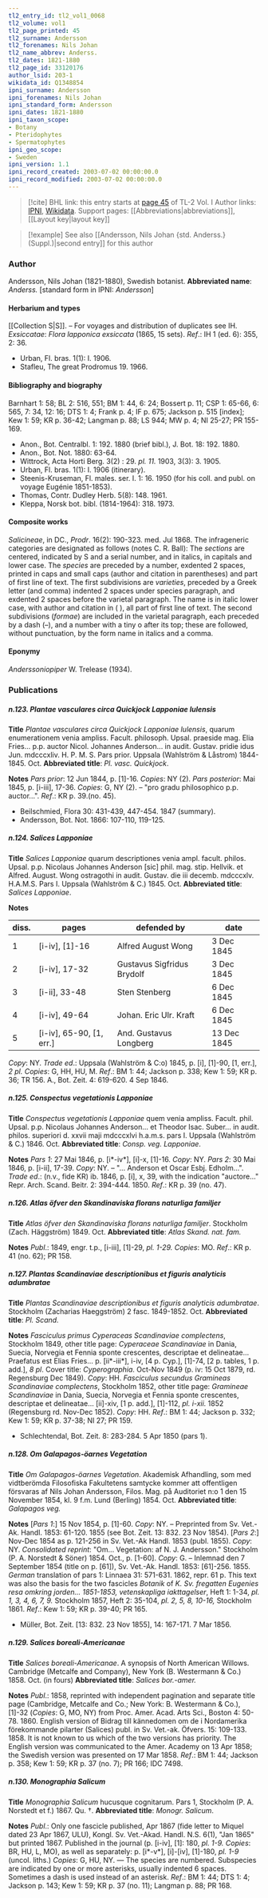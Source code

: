 ```yaml
---
tl2_entry_id: tl2_vol1_0068
tl2_volume: vol1
tl2_page_printed: 45
tl2_surname: Andersson
tl2_forenames: Nils Johan
tl2_name_abbrev: Anderss.
tl2_dates: 1821-1880
tl2_page_id: 33120176
author_lsid: 203-1
wikidata_id: Q1348854
ipni_surname: Andersson
ipni_forenames: Nils Johan
ipni_standard_form: Andersson
ipni_dates: 1821-1880
ipni_taxon_scope: 
- Botany
- Pteridophytes
- Spermatophytes
ipni_geo_scope: 
- Sweden
ipni_version: 1.1
ipni_record_created: 2003-07-02 00:00:00.0
ipni_record_modified: 2003-07-02 00:00:00.0
---
```


> [!cite] BHL link: this entry starts at [page 45](https://www.biodiversitylibrary.org/page/33120176) of TL-2 Vol. I
> Author links: [IPNI](https://www.ipni.org/a/203-1), [Wikidata](https://www.wikidata.org/wiki/Q1348854). Support pages: [[Abbreviations|abbreviations]], [[Layout key|layout key]]

> [!example] See also [[Andersson, Nils Johan {std. Anderss.} (Suppl.)|second entry]] for this author

### Author

Andersson, Nils Johan (1821-1880), Swedish botanist. 
**Abbreviated name**: *Anderss.* \[standard form in IPNI: *Andersson*\]

#### Herbarium and types

[[Collection S|S]]. – For voyages and distribution of duplicates see IH.
*Exsiccatae*: *Flora lapponica exsiccata* (1865, 15 sets).
*Ref*.: IH 1 (ed. 6): 355, 2: 36.
- Urban, Fl. bras. 1(1): I. 1906.
- Stafleu, The great Prodromus 19. 1966.

#### Bibliography and biography

Barnhart 1: 58; BL 2: 516, 551; BM 1: 44, 6: 24; Bossert p. 11; CSP 1: 65-66, 6: 565, 7: 34, 12: 16; DTS 1: 4; Frank p. 4; IF p. 675; Jackson p. 515 \[index\]; Kew 1: 59; KR p. 36-42; Langman p. 88; LS 944; MW p. 4; NI 25-27; PR 155-169.
- Anon., Bot. Centralbl. 1: 192. 1880 (brief bibl.), J. Bot. 18: 192. 1880.
- Anon., Bot. Not. 1880: 63-64.
- Wittrock, Acta Horti Berg. 3(2) : 29. *pl. 11.* 1903, 3(3): 3. 1905.
- Urban, Fl. bras. 1(1): I. 1906 (itinerary).
- Steenis-Kruseman, Fl. males. ser. I. 1: 16. 1950 (for his coll. and publ. on voyage Eugénie 1851-1853).
- Thomas, Contr. Dudley Herb. 5(8): 148. 1961.
- Kleppa, Norsk bot. bibl. (1814-1964): 318. 1973.

#### Composite works

*Salicineae*, in DC., *Prodr*. 16(2): 190-323. med. Jul 1868. The infrageneric categories are designated as follows (notes C. R. Ball):
The *sections* are centered, indicated by S and a serial number, and in italics, in capitals and lower case.
The *species* are preceded by a number, exdented 2 spaces, printed in caps and small caps (author and citation in parentheses) and part of first line of text.
The first subdivisions are *varieties*, preceded by a Greek letter (and comma) indented 2 spaces under species paragraph, and exdented 2 spaces before the varietal paragraph. The name is in italic lower case, with author and citation in ( ), all part of first line of text.
The second subdivisions (*formae*) are included in the varietal paragraph, each preceded by a dash (–), and a number with a tiny o after its top; these are followed, without punctuation, by the form name in italics and a comma.

#### Eponymy

*Anderssoniopiper* W. Trelease (1934).

### Publications

##### n.123. Plantae vasculares circa Quickjock Lapponiae lulensis

**Title**
*Plantae vasculares circa Quickjock Lapponiae lulensis*, quarum enumerationem venia ampliss. Facult. philosoph. Upsal. praeside mag. Elia Fries... p.p. auctor Nicol. Johannes Anderson... in audit. Gustav. pridie idus Jun. mdcccxliv. H. P. M. S. Pars prior. Uppsala (Wahlström & Låstrom) 1844-1845. Oct.
**Abbreviated title**: *Pl. vasc. Quickjock*.

**Notes**
*Pars prior*: 12 Jun 1844, p. \[1\]-16. *Copies*: NY (2).
*Pars posterior*: Mai 1845, p. \[i-iii\], 17-36. *Copies*: G, NY (2). – "pro gradu philosophico p.p. auctor...".
*Ref*.: KR p. 39.(no. 45).
- Beilschmied, Flora 30: 431-439, 447-454. 1847 (summary).
- Andersson, Bot. Not. 1866: 107-110, 119-125.

##### n.124. Salices Lapponiae

**Title**
*Salices Lapponiae* quarum descriptiones venia ampl. facult. philos. Upsal. p.p. Nicolaus Johannes Anderson \[sic\] phil. mag. stip. Hellvik. et Alfred. August. Wong ostragothi in audit. Gustav. die iii decemb. mdcccxlv. H.A.M.S. Pars I. Uppsala (Wahlström & C.) 1845. Oct.
**Abbreviated title**: *Salices Lapponiae*.

**Notes**

|diss.	|pages	|defended by	|date|
|---	|---	|---	|---	|
|1	|\[i-iv\], \[1\]-16	|Alfred August Wong	|3 Dec 1845|
|2	|\[i-iv\], 17-32	|Gustavus Sigfridus Brydolf	|3 Dec 1845|
|3	|\[i-ii\], 33-48	|Sten Stenberg	|6 Dec 1845|
|4	|\[i-iv\], 49-64	|Johan. Eric Ulr. Kraft	|6 Dec 1845|
|5	|\[i-iv\], 65-90, \[1, err.\]	|And. Gustavus Longberg	|13 Dec 1845|

*Copy*: NY.
*Trade ed*.: Uppsala (Wahlström & C:o) 1845, p. \[i\], \[1\]-90, \[1, err.\], *2 pl. Copies*: G, HH, HU, M.
*Ref*.: BM 1: 44; Jackson p. 338; Kew 1: 59; KR p. 36; TR 156. A., Bot. Zeit. 4: 619-620. 4 Sep 1846.

##### n.125. Conspectus vegetationis Lapponiae

**Title**
*Conspectus vegetationis Lapponiae* quem venia ampliss. Facult. phil. Upsal. p.p. Nicolaus Johannes Anderson... et Theodor Isac. Suber... in audit. philos. superiori d. xxvii maji mdcccxlvi h.a.m.s. pars I. Uppsala (Wahlström & C.) 1846. Oct.
**Abbreviated title**: *Consp. veg. Lapponiae*.

**Notes**
*Pars 1*: 27 Mai 1846, p. \[i\*-iv\*\], \[i\]-x, \[1\]-16. *Copy*: NY.
*Pars 2*: 30 Mai 1846, p. \[i-ii\], 17-39. *Copy*: NY. – "... Anderson et Oscar Esbj. Edholm...".
*Trade ed*.: (n.v., fide KR) ib. 1846, p. \[i\], x, 39, with the indication "auctore..." Repr. Arch. Scand. Beitr. 2: 394-444. 1850.
*Ref*.: KR p. 39 (no. 47).

##### n.126. Atlas öfver den Skandinaviska florans naturliga familjer

**Title**
*Atlas öfver den Skandinaviska florans naturliga familjer*. Stockholm (Zach. Häggström) 1849. Oct.
**Abbreviated title**: *Atlas Skand. nat. fam.*

**Notes**
*Publ*.: 1849, engr. t.p., \[i-iii\], \[1\]-29, *pl. 1-29. Copies*: MO.
*Ref*.: KR p. 41 (no. 62); PR 158.

##### n.127. Plantas Scandinaviae descriptionibus et figuris analyticis adumbratae

**Title**
*Plantas Scandinaviae descriptionibus et figuris analyticis adumbratae*. Stockholm (Zacharias Haeggström) 2 fasc. 1849-1852. Oct.
**Abbreviated title**: *Pl. Scand.*

**Notes**
*Fasciculus primus Cyperaceas Scandinaviae complectens*, Stockholm 1849, other title page:
*Cyperaceae Scandinaviae* in Dania, Suecia, Norvegia et Fennia sponte crescentes, descriptae et delineatae... Praefatus est Elias Fries... p. \[ii\*-iii\*\], i-iv, \[4 p. Cyp.\], \[1\]-74, \[2 p. tables, 1 p. add.\], *8 pl*. Cover title: *Cyperographia*. Oct-Nov 1849 (p. iv: 15 Oct 1879, rd. Regensburg Dec 1849). *Copy*: HH.
*Fasciculus secundus Gramineas Scandinaviae complectens*, Stockholm 1852, other title page:
*Gramineae Scandinaviae* in Dania, Suecia, Norvegia et Fennia sponte crescentes, descriptae et delineatae... \[ii\]-xiv, \[1 p. add.\], \[1\]-112, *pl. i-xii.* 1852 (Regensburg rd. Nov-Dec 1852). *Copy*: HH.
*Ref*.: BM 1: 44; Jackson p. 332; Kew 1: 59; KR p. 37-38; NI 27; PR 159.
- Schlechtendal, Bot. Zeit. 8: 283-284. 5 Apr 1850 (pars 1).

##### n.128. Om Galapagos-öarnes Vegetation

**Title**
*Om Galapagos-öarnes Vegetation*. Akademisk Afhandling, som med vidtberömda Filosofiska Fakultetens samtycke kommer att offentligen försvaras af Nils Johan Andersson, Filos. Mag. på Auditoriet n:o 1 den 15 November 1854, kl. 9 f.m. Lund (Berling) 1854. Oct.
**Abbreviated title**: *Galapagos veg.*

**Notes**
\[*Pars 1*:\] 15 Nov 1854, p. \[1\]-60. *Copy*: NY. – Preprinted from Sv. Vet.-Ak. Handl. 1853: 61-120. 1855 (see Bot. Zeit. 13: 832. 23 Nov 1854).
\[*Pars 2*:\] Nov-Dec 1854 as p. 121-256 in Sv. Vet.-Ak Handl. 1853 (publ. 1855). *Copy*: NY.
*Consolidated reprint*: "Om... Vegetation: af N. J. Andersson." Stockholm (P. A. Norstedt & Söner) 1854. Oct., p. \[1-60\]. *Copy*: G. – Inlemnad den 7 September 1854 (title on p. \[61\]), Sv. Vet.-Ak. Handl. 1853: \[61\]-256. 1855.
*German* translation of pars 1: Linnaea 31: 571-631. 1862, repr. 61 p.
This text was also the basis for the two fascicles *Botanik* of *K. Sv. fregatten Eugenies resa omkring jorden... 1851-1853, vetenskapliga iakttagelser*, Heft 1: 1-34, *pl. 1, 3, 4, 6, 7, 9.*
Stockholm 1857, Heft 2: 35-104, *pl. 2, 5, 8, 10-16,* Stockholm 1861.
*Ref*.: Kew 1: 59; KR p. 39-40; PR 165.
- Müller, Bot. Zeit. \[13: 832. 23 Nov 1855\], 14: 167-171. 7 Mar 1856.

##### n.129. Salices boreali-Americanae

**Title**
*Salices boreali-Americanae*. A synopsis of North American Willows. Cambridge (Metcalfe and Company), New York (B. Westermann & Co.) 1858. Oct. (in fours)
**Abbreviated title**: *Salices bor.-amer.*

**Notes**
*Publ*.: 1858, reprinted with independent pagination and separate title page (Cambridge, Metcalfe and Co.; New York: B. Westermann & Co.), \[1\]-32 (*Copies*: G, MO, NY) from Proc. Amer. Acad. Arts Sci., Boston 4: 50-78. 1860. English version of Bidrag till kännedomen om de i Nordamerika förekommande pilarter (Salices) publ. in Sv. Vet.-ak. Öfvers. 15: 109-133. 1858. It is not known to us which of the two versions has priority. The English version was communicated to the Amer. Academy on 13 Apr 1858; the Swedish version was presented on 17 Mar 1858.
*Ref*.: BM 1: 44; Jackson p. 358; Kew 1: 59; KR p. 37 (no. 7); PR 166; IDC 7498.

##### n.130. Monographia Salicum

**Title**
*Monographia Salicum* hucusque cognitarum. Pars 1, Stockholm (P. A. Norstedt et f.) 1867. Qu. †.
**Abbreviated title**: *Monogr. Salicum*.

**Notes**
*Publ*.: Only one fascicle published, Apr 1867 (fide letter to Miquel dated 23 Apr 1867, ULU), Kongl. Sv. Vet.-Akad. Handl. N.S. 6(1), "Jan 1865" but printed 1867. Published in the journal (p. \[i-iv\], \[1\]: 180, *pl. 1-9. Copies*: BR, HU, L, MO), as well as separately: p. \[i\*-v\*\], \[i\]-\[iv\], \[1\]-180, *pl. 1-9* (uncol. liths.) *Copies*: G, HU, NY. — The species are numbered. Subspecies are indicated by one or more asterisks, usually indented 6 spaces. Sometimes a dash is used instead of an asterisk.
*Ref*.: BM 1: 44; DTS 1: 4; Jackson p. 143; Kew 1: 59; KR p. 37 (no. 11); Langman p. 88; PR 168.

